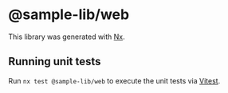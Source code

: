 # @sample-lib/web

This library was generated with [Nx](https://nx.dev).

## Running unit tests

Run `nx test @sample-lib/web` to execute the unit tests via [Vitest](https://vitest.dev/).
